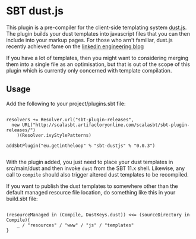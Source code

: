 SBT dust.js
===========

This plugin is a pre-compiler for the client-side templating system [dust.js](http://akdubya.github.com/dustjs/). The plugin builds your dust templates into javascript files that you can then include into your markup pages. For those who arn't familiar, dust.js recently achieved fame on the [linkedin engineering blog](http://engineering.linkedin.com/frontend/leaving-jsps-dust-moving-linkedin-dustjs-client-side-templates)

If you have a lot of templates, then you might want to considering merging them into a single file as an optimisation, but that is out of the scope of this plugin which is currently only concerned with template compilation. 

Usage
-----

Add the following to your project/plugins.sbt file:

<pre><code>
resolvers += Resolver.url("sbt-plugin-releases", 
  new URL("http://scalasbt.artifactoryonline.com/scalasbt/sbt-plugin-releases/")
    )(Resolver.ivyStylePatterns)

addSbtPlugin("eu.getintheloop" % "sbt-dustjs" % "0.0.3")

</code></pre>

With the plugin added, you just need to place your dust templates in src/main/dust and then invoke <code>dust</code> from the SBT 11.x shell. Likewise, any call to <code>compile</code> should also trigger altered dust templates to be recompiled. 

If you want to publish the dust templates to somewhere other than the default managed resource file location, do something like this in your build.sbt file:

<pre><code>
(resourceManaged in (Compile, DustKeys.dust)) <<= (sourceDirectory in Compile){
    _ / "resources" / "www" / "js" / "templates"
}

</code></pre>


